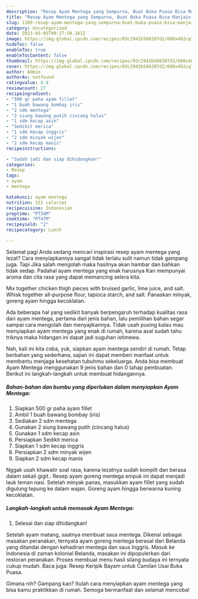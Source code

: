 ```yaml
---
description: "Resep Ayam Mentega yang Sempurna, Buat Buka Puasa Bisa Manjain Lidah"
title: "Resep Ayam Mentega yang Sempurna, Buat Buka Puasa Bisa Manjain Lidah"
slug: 1109-resep-ayam-mentega-yang-sempurna-buat-buka-puasa-bisa-manjain-lidah
category: Uncategorized
date: 2023-03-05T09:27:50.161Z
image: https://img-global.cpcdn.com/recipes/03c2942b560207d2/680x482cq70/ayam-mentega-foto-resep-utama.jpg
hideToc: false
enableToc: true
enableTocContent: false
thumbnail: https://img-global.cpcdn.com/recipes/03c2942b560207d2/680x482cq70/ayam-mentega-foto-resep-utama.jpg
cover: https://img-global.cpcdn.com/recipes/03c2942b560207d2/680x482cq70/ayam-mentega-foto-resep-utama.jpg
author: Admin
authorAv: notfound
ratingvalue: 4.9
reviewcount: 17
recipeingredient:
- "500 gr paha ayam fillet"
- "1 buah bawang bombay iris"
- "2 sdm mentega"
- "2 siung bawang putih cincang halus"
- "1 sdm kecap asin"
- "Sedikit merica"
- "1 sdm kecap inggris"
- "2 sdm minyak wijen"
- "2 sdm kecap manis"
recipeinstructions:

- "Sudah jadi dan siap dihidangkan!"
categories:
- Resep
tags:
- ayam
- mentega

katakunci: ayam mentega 
nutrition: 151 calories
recipecuisine: Indonesian
preptime: "PT34M"
cooktime: "PT47M"
recipeyield: "2"
recipecategory: Lunch

---
```



Selamat pagi Anda sedang mencari inspirasi resep ayam mentega yang lezat? Cara menyiapkannya sangat tidak terlalu sulit namun tidak gampang juga. Tapi Jika salah mengolah maka hasilnya akan hambar dan bahkan tidak sedap. Padahal ayam mentega yang enak harusnya Kan mempunyai aroma dan cita rasa yang dapat memancing selera kita.


Mix together chicken thigh pieces with bruised garlic, lime juice, and salt. Whisk together all-purpose flour, tapioca starch, and salt. Panaskan minyak, goreng ayam hingga kecoklatan.

Ada beberapa hal yang sedikit banyak berpengaruh terhadap kualitas rasa dari ayam mentega, pertama dari jenis bahan, lalu pemilihan bahan segar sampai cara mengolah dan menyajikannya. Tidak usah pusing kalau mau menyiapkan ayam mentega yang enak di rumah, karena asal sudah tahu triknya maka hidangan ini dapat jadi suguhan istimewa.


Nah, kali ini kita coba, yuk, siapkan ayam mentega sendiri di rumah. Tetap berbahan yang sederhana, sajian ini dapat memberi manfaat untuk membantu menjaga kesehatan tubuhmu sekeluarga. Anda bisa membuat Ayam Mentega menggunakan 9 jenis bahan dan 0 tahap pembuatan. Berikut ini langkah-langkah untuk membuat hidangannya.

<!--inarticleads1-->

##### Bahan-bahan dan bumbu yang diperlukan dalam menyiapkan Ayam Mentega:

1. Siapkan 500 gr paha ayam fillet
1. Ambil 1 buah bawang bombay (iris)
1. Sediakan 2 sdm mentega
1. Gunakan 2 siung bawang putih (cincang halus)
1. Gunakan 1 sdm kecap asin
1. Persiapkan Sedikit merica
1. Siapkan 1 sdm kecap inggris
1. Persiapkan 2 sdm minyak wijen
1. Siapkan 2 sdm kecap manis


Nggak usah khawatir soal rasa, karena lezatnya sudah komplit dan berasa dalam sekali gigit.. Resep ayam goreng mentega empuk ini dapat menjadi lauk teman nasi. Setelah minyak panas, masukkan ayam fillet yang sudah digulung tepung ke dalam wajan. Goreng ayam hingga berwarna kuning kecoklatan. 

<!--inarticleads2-->

##### Langkah-langkah untuk memasak Ayam Mentega:


1. Selesai dan siap dihidangkan!

Setelah ayam matang, saatnya membuat saus mentega. Dikenal sebagai masakan peranakan, ternyata ayam goreng mentega berasal dari Belanda yang ditandai dengan kehadiran mentega dan saus Inggris. Masuk ke Indonesia di zaman kolonial Belanda, masakan ini dipopulerkan dari restoran peranakan. Proses membuat menu hasil silang budaya ini ternyata cukup mudah. Baca juga: Resep Keripik Bayam untuk Camilan Usai Buka Puasa. 

Gimana nih? Gampang kan? Itulah cara menyiapkan ayam mentega yang bisa kamu praktikkan di rumah. Semoga bermanfaat dan selamat mencoba!
